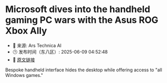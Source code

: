 # Microsoft dives into the handheld gaming PC wars with the Asus ROG Xbox Ally
- 📅 来源: Ars Technica AI
- 🕒 发布时间（东八区）: 2025-06-09 04:52:48
- 🔗 [原文链接](https://arstechnica.com/gaming/2025/06/microsoft-dives-into-the-handheld-gaming-pc-wars-with-the-asus-rog-xbox-ally/)

Bespoke handheld interface hides the desktop while offering access to "all Windows games."
